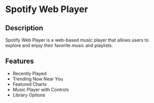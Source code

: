 # Spotify Web Player

## Description

Spotify Web Player is a web-based music player that allows users to explore and enjoy their favorite music and playlists.


## Features

- Recently Played
- Trending Now Near You
- Featured Charts
- Music Player with Controls
- Library Options

